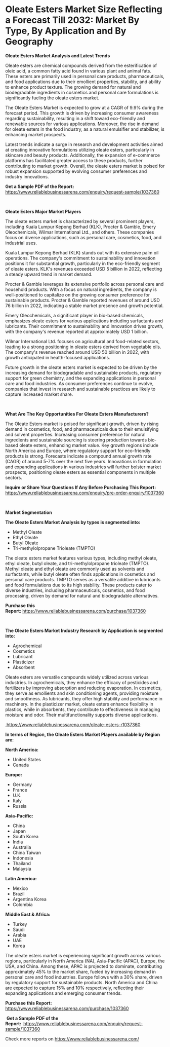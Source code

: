 <p><h1>Oleate Esters Market Size Reflecting a Forecast Till 2032: Market By Type, By Application and By Geography</h1></p><p><strong>Oleate Esters Market Analysis and Latest Trends</strong></p>
<p><p>Oleate esters are chemical compounds derived from the esterification of oleic acid, a common fatty acid found in various plant and animal fats. These esters are primarily used in personal care products, pharmaceuticals, and food applications due to their emollient properties, stability, and ability to enhance product texture. The growing demand for natural and biodegradable ingredients in cosmetics and personal care formulations is significantly fueling the oleate esters market.</p><p>The Oleate Esters Market is expected to grow at a CAGR of 9.9% during the forecast period. This growth is driven by increasing consumer awareness regarding sustainability, resulting in a shift toward eco-friendly and renewable sources for various applications. Moreover, the rise in demand for oleate esters in the food industry, as a natural emulsifier and stabilizer, is enhancing market prospects.</p><p>Latest trends indicate a surge in research and development activities aimed at creating innovative formulations utilizing oleate esters, particularly in skincare and beauty products. Additionally, the expansion of e-commerce platforms has facilitated greater access to these products, further contributing to market growth. Overall, the oleate esters market is poised for robust expansion supported by evolving consumer preferences and industry innovations.</p></p>
<p><strong>Get a Sample PDF of the Report:&nbsp;</strong> <a href="https://www.reliablebusinessarena.com/enquiry/request-sample/1037360?utm_campaign=1841&utm_medium=2&utm_source=Github&utm_content=ia&utm_term=30012025&utm_id=oleate-esters">https://www.reliablebusinessarena.com/enquiry/request-sample/1037360</a></p>
<p>&nbsp;</p>
<p><strong>Oleate Esters Major Market Players</strong></p>
<p><p>The oleate esters market is characterized by several prominent players, including Kuala Lumpur Kepong Berhad (KLK), Procter & Gamble, Emery Oleochemicals, Wilmar International Ltd., and others. These companies focus on diverse applications, such as personal care, cosmetics, food, and industrial uses.</p><p>Kuala Lumpur Kepong Berhad (KLK) stands out with its extensive palm oil operations. The company's commitment to sustainability and innovation positions it for substantial growth, particularly in the eco-friendly segment of oleate esters. KLK's revenues exceeded USD 5 billion in 2022, reflecting a steady upward trend in market demand.</p><p>Procter & Gamble leverages its extensive portfolio across personal care and household products. With a focus on natural ingredients, the company is well-positioned to capitalize on the growing consumer preference for sustainable products. Procter & Gamble reported revenues of around USD 76 billion in 2022, indicating a stable market presence and growth potential.</p><p>Emery Oleochemicals, a significant player in bio-based chemicals, emphasizes oleate esters for various applications including surfactants and lubricants. Their commitment to sustainability and innovation drives growth, with the company's revenue reported at approximately USD 1 billion.</p><p>Wilmar International Ltd. focuses on agricultural and food-related sectors, leading to a strong positioning in oleate esters derived from vegetable oils. The company's revenue reached around USD 50 billion in 2022, with growth anticipated in health-focused applications.</p><p>Future growth in the oleate esters market is expected to be driven by the increasing demand for biodegradable and sustainable products, regulatory support for green chemistry, and the expanding applications in personal care and food industries. As consumer preferences continue to evolve, companies that invest in research and sustainable practices are likely to capture increased market share.</p></p>
<p>&nbsp;</p>
<p><strong>What Are The Key Opportunities For Oleate Esters Manufacturers?</strong></p>
<p><p>The Oleate Esters market is poised for significant growth, driven by rising demand in cosmetics, food, and pharmaceuticals due to their emulsifying and solvent properties. Increasing consumer preference for natural ingredients and sustainable sourcing is steering production towards bio-based oleate esters, enhancing market value. Key growth regions include North America and Europe, where regulatory support for eco-friendly products is strong. Forecasts indicate a compound annual growth rate (CAGR) of around 5-7% over the next five years. Innovations in formulation and expanding applications in various industries will further bolster market prospects, positioning oleate esters as essential components in multiple sectors.</p></p>
<p><strong>Inquire or Share Your Questions If Any Before Purchasing This Report:</strong> <a href="https://www.reliablebusinessarena.com/enquiry/pre-order-enquiry/1037360?utm_campaign=1841&utm_medium=2&utm_source=Github&utm_content=ia&utm_term=30012025&utm_id=oleate-esters">https://www.reliablebusinessarena.com/enquiry/pre-order-enquiry/1037360</a></p>
<p>&nbsp;</p>
<p><strong>Market Segmentation</strong></p>
<p><strong>The Oleate Esters Market Analysis by types is segmented into:</strong></p>
<p><ul><li>Methyl Oleate</li><li>Ethyl Oleate</li><li>Butyl Oleate</li><li>Tri-methylolpropane Trioleate (TMPTO)</li></ul></p>
<p><p>The oleate esters market features various types, including methyl oleate, ethyl oleate, butyl oleate, and tri-methylolpropane trioleate (TMPTO). Methyl oleate and ethyl oleate are commonly used as solvents and surfactants, while butyl oleate often finds applications in cosmetics and personal care products. TMPTO serves as a versatile additive in lubricants and food formulations due to its high stability. These products cater to diverse industries, including pharmaceuticals, cosmetics, and food processing, driven by demand for natural and biodegradable alternatives.</p></p>
<p><strong>Purchase this Report:&nbsp;</strong><a href="https://www.reliablebusinessarena.com/purchase/1037360?utm_campaign=1841&utm_medium=2&utm_source=Github&utm_content=ia&utm_term=30012025&utm_id=oleate-esters">https://www.reliablebusinessarena.com/purchase/1037360</a></p>
<p>&nbsp;</p>
<p><strong>The Oleate Esters Market Industry Research by Application is segmented into:</strong></p>
<p><ul><li>Agrochemical</li><li>Cosmetics</li><li>Lubricant</li><li>Plasticizer</li><li>Absorbent</li></ul></p>
<p><p>Oleate esters are versatile compounds widely utilized across various industries. In agrochemicals, they enhance the efficacy of pesticides and fertilizers by improving absorption and reducing evaporation. In cosmetics, they serve as emollients and skin conditioning agents, providing moisture and smoothness. As lubricants, they offer high stability and performance in machinery. In the plasticizer market, oleate esters enhance flexibility in plastics, while in absorbents, they contribute to effectiveness in managing moisture and odor. Their multifunctionality supports diverse applications.</p></p>
<p><a href="https://www.reliablebusinessarena.com/oleate-esters-r1037360?utm_campaign=1841&utm_medium=2&utm_source=Github&utm_content=ia&utm_term=30012025&utm_id=oleate-esters">&nbsp;https://www.reliablebusinessarena.com/oleate-esters-r1037360</a></p>
<p><strong>In terms of Region, the Oleate Esters Market Players available by Region are:</strong></p>
<p>
    <p> <strong> North America: </strong>
        <ul>
            <li>United States</li>
            <li>Canada</li>
        </ul>
        </p> 
    <p> <strong> Europe: </strong>
        <ul>
            <li>Germany</li>
            <li>France</li>
            <li>U.K.</li>
            <li>Italy</li>
            <li>Russia</li>
        </ul>
        </p> 
    <p> <strong> Asia-Pacific: </strong>
        <ul>
            <li>China</li>
            <li>Japan</li>
            <li>South Korea</li>
            <li>India</li>
            <li>Australia</li>
            <li>China Taiwan</li>
            <li>Indonesia</li>
            <li>Thailand</li>
            <li>Malaysia</li>
        </ul>
        </p> 
    <p> <strong> Latin America: </strong>
        <ul>
            <li>Mexico</li>
            <li>Brazil</li>
            <li>Argentina Korea</li>
            <li>Colombia</li>
        </ul>
        </p> 
    <p> <strong> Middle East & Africa: </strong>
        <ul>
            <li>Turkey</li>
            <li>Saudi</li>
            <li>Arabia</li>
            <li>UAE</li>
            <li>Korea</li>
        </ul>
    </p>
    </p>
<p><p>The oleate esters market is experiencing significant growth across various regions, particularly in North America (NA), Asia-Pacific (APAC), Europe, the USA, and China. Among these, APAC is projected to dominate, contributing approximately 45% to the market share, fueled by increasing demand in personal care and food industries. Europe follows with a 30% share, driven by regulatory support for sustainable products. North America and China are expected to capture 15% and 10% respectively, reflecting their expanding applications and emerging consumer trends.</p></p>
<p><strong>Purchase this Report: </strong><a href="https://www.reliablebusinessarena.com/purchase/1037360?utm_campaign=1841&utm_medium=2&utm_source=Github&utm_content=ia&utm_term=30012025&utm_id=oleate-esters">https://www.reliablebusinessarena.com/purchase/1037360</a></p>
<p>&nbsp;<strong>Get a Sample PDF of the Report:&nbsp;&nbsp;</strong><a href="https://www.reliablebusinessarena.com/enquiry/request-sample/1037360?utm_campaign=1841&utm_medium=2&utm_source=Github&utm_content=ia&utm_term=30012025&utm_id=oleate-esters">https://www.reliablebusinessarena.com/enquiry/request-sample/1037360</a></p>
<p><strong></strong></p>
<p>Check more reports on <a href="https://www.reliablebusinessarena.com/?utm_campaign=1841&utm_medium=2&utm_source=Github&utm_content=ia&utm_term=30012025&utm_id=oleate-esters">https://www.reliablebusinessarena.com/</a></p>